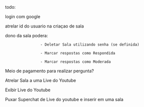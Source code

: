 todo:

login com google

atrelar id do usuario na criaçao de sala

dono da sala podera: 

                    - Deletar Sala utilizando senha (se definida)
                    
                    - Marcar respostas como Respondida
                    
                    - Marcar respostas como Moderada


Meio de pagamento para realizar pergunta?

Atrelar Sala a uma Live do Youtube

Exibir Live do Youtube

Puxar Superchat de Live do youtube e inserir em uma sala
